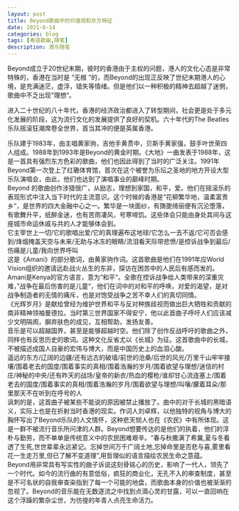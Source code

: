 ```yaml
---
layout: post
title: Beyond歌曲中的价值观和东方特征
date: 2021-6-14
categories: blog
tags: [粤语歌曲,随笔]
description: 港乐随笔
---
```


Beyond成立于20世纪末期，彼时的香港由于主权的问题，港人的文化心态是非常特殊的，香港在当时是 “无根 “的，而Beyond的出现正反映了世纪末期港人的心境，是充满迷茫，虚浮，错失等情绪。但是他们以一种积极的精神去超越了迷惘，歌曲中不乏出现”理想“。  

进入二十世纪的八十年代，香港的经济政治都进入了转型期间，社会更是处于多元化发展的阶段，这为流行文化的发展提供了良好的契机。六十年代的The Beatles乐队摇滚狂潮席卷全世界，首当其冲的便是英属香港。  

乐队建于1983年，由主唱黄家驹，吉他手黄贯中，贝斯手黄家强，鼓手叶世荣四人组成。1988年到1993年是Beyond的黄金时期。《大地》一曲发表于1988年，这是一首具有强烈东方色彩的歌曲，他们也因此得到了当时的广泛关注。1991年Beyond第一次登上了红磡体育馆，首次在这个被誉为乐坛之圣地的地方开设大型乐队演唱会，由此，他们也达到了演唱事业的巅峰时期。  
Beyond 的歌曲创作涉猎很广，从励志，理想到家国，和平，爱。他们在摇滚乐的表现形式中注入当下时代的主流意识。这个时候的香港是“花柳繁华地，温柔富贵乡“，是世界的四大金融中心之一。繁华是一块面纱，有旖旎绮丽便有沉沦堕落，有歌舞升平，纸醉金迷，也有苦雨凄风，号寒啼饥。这些体会只能由身处其间与这座城市命运休戚与共的人才能够体会到。  
它主宰世上一切/它的歌唱出爱/它的真理遍布这地球/它怎么一去不返/它可否会感到/烽烟掩盖天空与未来/无助与冰冻的眼睛/流泪看天际带悲愤/是控诉战争到最后/伤痛是儿童/我向世界呼叫  
这是《Amani》的部分歌词，由黄家驹作词。这首歌曲是他们在1991年应World Vision组织的邀请远赴战火丛生的东非，探访在困苦中的人民后有感而发的。Amani是Kenya的官方语言，意为“和平“。全歌在控诉战争给人类带来的深重灾难，”战争在最后伤害的是儿童“，他们在词中的对和平的呼唤，对爱的渴望，是对战争制造者的无情的痛斥，也是对饱受战争之苦不幸人们的真切同情。  
《光辉岁月》是献给曾经为维护世界和平与反对种族歧视而做出巨大牺牲和贡献的南非精神领袖曼德拉。当时第三世界国家不得安宁，他以此首曲子呼吁人们应该减少文明隔阂，摒弃肤色的成见，互相帮助，发扬友善。  
音乐是可以超越国界，甚至是能够超越时空。他们除了创作反战呼吁的歌曲之外，同样也有反思历史的歌词。这种文化反省尤以《长城》为征。这首歌曲中的长城，不被描述成国人自豪的宏伟与博大，而是中国历史上的血泪心酸。  
遥远的东方/辽阔的边疆/还有远古的破墙/前世的沧桑/后世的风光/万里千山牢牢接壤/围着老去的国度/围着事实的真相/围着浩瀚的岁月/围着欲望与理想/迷信的村庄/神秘的中央/还有昨天的战场/皇帝的新衣/热血的樱枪/谁却甘心流连塞上/围着老去的国度/围着事实的真相/围着浩瀚的岁月/围着欲望与理想/叫嚷/朦着耳朵/那里那天不在听到在呼号的人  
讽刺的是，这首曲子被某些不能说的原因被禁止播放了。曲中的对于长城的黑暗语义，实际上也是在折射当时香港的现实。作词人刘卓辉，以他独特的视角与博大的胸怀写出了Beyond乐队的人文情怀，这种悲天悯人也在《农民》中有所体现。这是一群不被流行音乐所问津的人群。Beyond想要传达的是他们的执着，他们的淳朴与勤劳，而不单单是传统意义中的农民困难艰辛。“春与秋撒满了希冀,夏与冬看透了生死,世世辈辈永远紧记。忘掉世间万千广阔土地,忘掉命里是否悲与喜,雾里看花一生走万里,但已了解不变道理”,用哲理似的语言描绘农民生命之意蕴。  
Beyond用非常具有写实性的曲子诉说这刻骨铭心的历史，影响了一代人，领先了一个时代。如今的流行曲的有意低俗，疯狂的商业化，无孔不入的审查制度，甚至是不可名状的自我审查染指到了每一个可能的地盘，而歌曲本身的价值也被渐渐的忽视了。Beyond的音乐能在无数逐流之中找到点滴心灵的甘露，可以一直回响在这个浮躁的繁杂尘世，为彷徨的年青人点亮生命活力。












